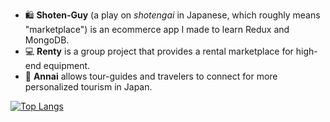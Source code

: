 - 🛍️ **Shoten-Guy** (a play on *shotengai* in Japanese, which roughly means "marketplace") is an ecommerce app I made to learn Redux and MongoDB.
- 💻 **Renty** is a group project that provides a rental marketplace for high-end equipment.
- 🏯 **Annai** allows tour-guides and travelers to connect for more personalized tourism in Japan.

[![Top Langs](https://github-readme-stats.vercel.app/api/top-langs/?username=vyridian17&layout=compact)](https://github.com/vyridian17/github-readme-stats)
